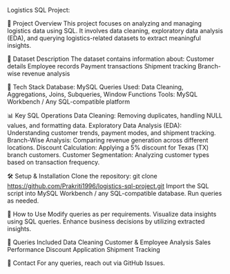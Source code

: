 Logistics SQL Project:

📌 Project Overview
This project focuses on analyzing and managing logistics data using SQL. It involves data cleaning, exploratory data analysis (EDA), and querying logistics-related datasets to extract meaningful insights.

📂 Dataset Description
The dataset contains information about:
Customer details
Employee records
Payment transactions
Shipment tracking
Branch-wise revenue analysis

🔧 Tech Stack
Database: MySQL
Queries Used: Data Cleaning, Aggregations, Joins, Subqueries, Window Functions
Tools: MySQL Workbench / Any SQL-compatible platform

📊 Key SQL Operations
Data Cleaning: Removing duplicates, handling NULL values, and formatting data.
Exploratory Data Analysis (EDA): Understanding customer trends, payment modes, and shipment tracking.
Branch-Wise Analysis: Comparing revenue generation across different locations.
Discount Calculation: Applying a 5% discount for Texas (TX) branch customers.
Customer Segmentation: Analyzing customer types based on transaction frequency.

🛠️ Setup & Installation
Clone the repository:
git clone https://github.com/Prakriti1996/logistics-sql-project.git
Import the SQL script into MySQL Workbench / any SQL-compatible database.
Run queries as needed.

📌 How to Use
Modify queries as per requirements.
Visualize data insights using SQL queries.
Enhance business decisions by utilizing extracted insights.

📜 Queries Included
Data Cleaning
Customer & Employee Analysis
Sales Performance
Discount Application
Shipment Tracking

📧 Contact
For any queries, reach out via GitHub Issues.
